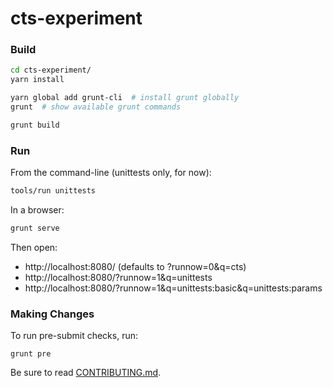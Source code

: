 # cts-experiment

### Build

```sh
cd cts-experiment/
yarn install

yarn global add grunt-cli  # install grunt globally
grunt  # show available grunt commands

grunt build
```

### Run

From the command-line (unittests only, for now):

```sh
tools/run unittests
```

In a browser:

```sh
grunt serve
```

Then open:

* http://localhost:8080/ (defaults to ?runnow=0&q=cts)
* http://localhost:8080/?runnow=1&q=unittests
* http://localhost:8080/?runnow=1&q=unittests:basic&q=unittests:params

### Making Changes

To run pre-submit checks, run:

```
grunt pre
```

Be sure to read [CONTRIBUTING.md](CONTRIBUTING.md).
